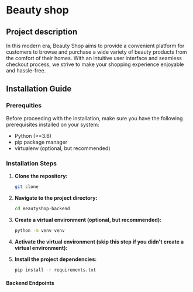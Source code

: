 # Beauty shop


## Project description
In this modern era, Beauty Shop aims to provide a convenient platform for customers to browse and purchase a wide variety of beauty products from the comfort of their homes. With an intuitive user interface and seamless checkout process, we strive to make your shopping experience enjoyable and hassle-free.



## Installation Guide


### Prerequities

Before proceeding with the installation, make sure you have the following prerequisites installed on your system:

- Python (>=3.6)
- pip package manager
- virtualenv (optional, but recommended)

### Installation Steps

1. **Clone the repository:**

   ```bash
   git clone 
   ```

2. **Navigate to the project directory:**

   ```bash
   cd Beautyshop-backend
   ```

3. **Create a virtual environment (optional, but recommended):**

   ```bash
   python -m venv venv
   ```

4. **Activate the virtual environment (skip this step if you didn't create a virtual environment):**

5. **Install the project dependencies:**

   ```bash
   pip install -r requirements.txt


   ```

#### Backend Endpoints